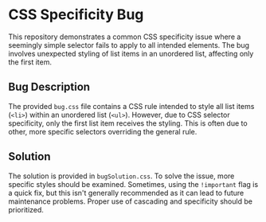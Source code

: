 # CSS Specificity Bug

This repository demonstrates a common CSS specificity issue where a seemingly simple selector fails to apply to all intended elements. The bug involves unexpected styling of list items in an unordered list, affecting only the first item.

## Bug Description
The provided `bug.css` file contains a CSS rule intended to style all list items (`<li>`) within an unordered list (`<ul>`). However, due to CSS selector specificity, only the first list item receives the styling.  This is often due to other, more specific selectors overriding the general rule.

## Solution
The solution is provided in `bugSolution.css`. To solve the issue, more specific styles should be examined. Sometimes, using the `!important` flag is a quick fix, but this isn't generally recommended as it can lead to future maintenance problems. Proper use of cascading and specificity should be prioritized.